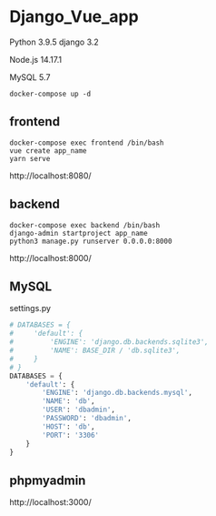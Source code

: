 # Django_Vue_app

Python 3.9.5
django 3.2

Node.js 14.17.1

MySQL 5.7




`docker-compose up -d`

## frontend
```shell
docker-compose exec frontend /bin/bash
vue create app_name
yarn serve
```
http://localhost:8080/


## backend
```shell
docker-compose exec backend /bin/bash
django-admin startproject app_name
python3 manage.py runserver 0.0.0.0:8000
```
http://localhost:8000/


## MySQL
settings.py
```python
# DATABASES = {
#     'default': {
#         'ENGINE': 'django.db.backends.sqlite3',
#         'NAME': BASE_DIR / 'db.sqlite3',
#     }
# }
DATABASES = {
    'default': {
        'ENGINE': 'django.db.backends.mysql',
        'NAME': 'db',
        'USER': 'dbadmin',
        'PASSWORD': 'dbadmin',
        'HOST': 'db',
        'PORT': '3306'
    }
}
```

## phpmyadmin
http://localhost:3000/